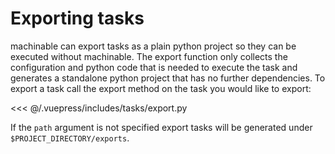 # Exporting tasks

machinable can export tasks as a plain python project so they can be executed without machinable. The export function only collects the configuration and python code that is needed to execute the task and generates a standalone python project that has no further dependencies. To export a task call the export method on the task you would like to export:

<<< @/.vuepress/includes/tasks/export.py

If the `path` argument is not specified export tasks will be generated under `$PROJECT_DIRECTORY/exports`.
